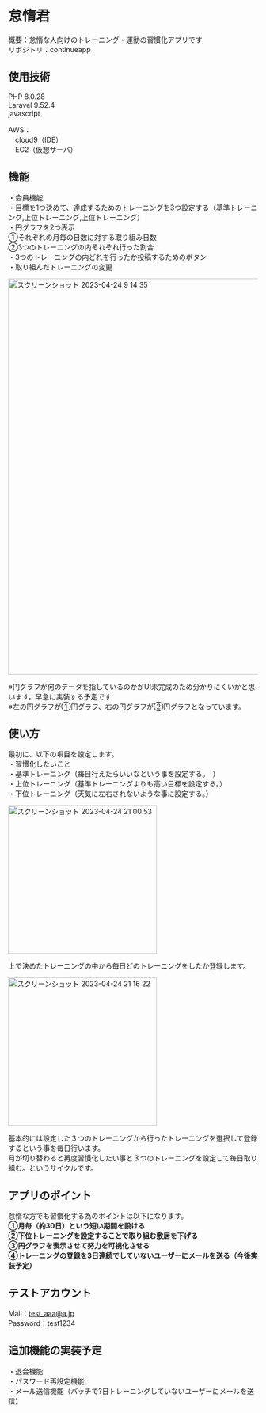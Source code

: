 # 怠惰君
概要：怠惰な人向けのトレーニング・運動の習慣化アプリです<br>
リポジトリ：continueapp<br>


## 使用技術
PHP 8.0.28<br>
Laravel 9.52.4<br>
javascript

AWS：<br>
　cloud9（IDE）<br>
　EC2（仮想サーバ）

## 機能
・会員機能<br>
・目標を1つ決めて、達成するためのトレーニングを3つ設定する（基準トレーニング,上位トレーニング,上位トレーニング）<br>
・円グラフを2つ表示<br>
①それぞれの月毎の日数に対する取り組み日数<br>
②3つのトレーニングの内それぞれ行った割合<br>
・3つのトレーニングの内どれを行ったか投稿するためのボタン<br>
・取り組んだトレーニングの変更<br>

<img width="800" alt="スクリーンショット 2023-04-24 9 14 35" src="https://user-images.githubusercontent.com/121239296/233874674-f6d7c14b-4c5b-4bb1-8fb9-6d407e8529f7.png">

※円グラフが何のデータを指しているのかがUI未完成のため分かりにくいかと思います。早急に実装する予定です<br>
※左の円グラフが①円グラフ、右の円グラフが②円グラフとなっています。

## 使い方
最初に、以下の項目を設定します。<br>
・習慣化したいこと<br>
・基準トレーニング（毎日行えたらいいなという事を設定する。　）<br>
・上位トレーニング（基準トレーニングよりも高い目標を設定する。）<br>
・下位トレーニング（天気に左右されないような事に設定する。）<br>

<img width="300" alt="スクリーンショット 2023-04-24 21 00 53" src="https://user-images.githubusercontent.com/121239296/233990389-be79110b-218d-4e7a-b2dd-438dd3b70139.png"><br>

上で決めたトレーニングの中から毎日どのトレーニングをしたか登録します。<br>

<img width="300" alt="スクリーンショット 2023-04-24 21 16 22" src="https://user-images.githubusercontent.com/121239296/233993572-31a2c9a4-cada-48b1-8add-00207c7a8692.png">

基本的には設定した３つのトレーニングから行ったトレーニングを選択して登録するという事を毎日行います。<br>
月が切り替わると再度習慣化したい事と３つのトレーニングを設定して毎日取り組む。というサイクルです。<br>

## アプリのポイント
怠惰な方でも習慣化する為のポイントは以下になります。<br>
<strong>①月毎（約30日）という短い期間を設ける</strong><br>
<strong>②下位トレーニングを設定することで取り組む敷居を下げる</strong><br>
<strong>③円グラフを表示させて努力を可視化させる</strong><br>
<strong>④トレーニングの登録を3日連続でしていないユーザーにメールを送る（今後実装予定）</strong><br>


## テストアカウント
Mail：test_aaa@a.jp<br>
Password：test1234<br>



## 追加機能の実装予定
・退会機能<br>
・パスワード再設定機能<br>
・メール送信機能（バッチで?日トレーニングしていないユーザーにメールを送信）<br>
